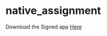 # native_assignment
Download the Signed app [Here](https://exp-shell-app-assets.s3.us-west-1.amazonaws.com/android/%40parthparekh/native_assignment-5e792455dc61460e9154516ac59a1eb1-signed.apk)


